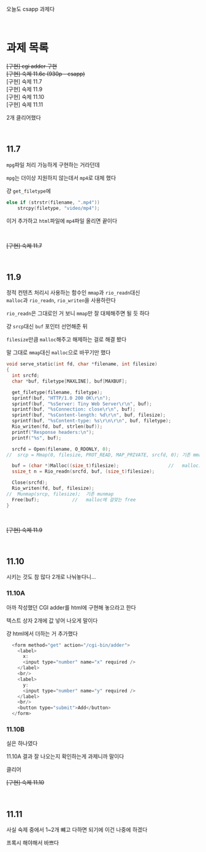 오늘도 csapp 과제다

<br>

# 과제 목록

~~[구현] cgi adder 구현~~ <br>
~~[구현] 숙제 11.6c (930p - csapp)~~ <br>
[구현] 숙제 11.7 <br>
[구현] 숙제 11.9 <br>
[구현] 숙제 11.10 <br>
[구현] 숙제 11.11 <br>

2개 클리어했다

<br>

## 11.7

`mpg`파일 처리 가능하게 구현하는 거라던데

`mpg`는 더이상 지원하지 않는데서 `mp4`로 대체 했다

걍 `get_filetype`에
```c
else if (strstr(filename, ".mp4"))
    strcpy(filetype, "video/mp4");
```
이거 추가하고 `html`파일에 `mp4`파일 올리면 끝이다

<br>

~~[구현] 숙제 11.7~~

<br>

## 11.9

정적 컨텐츠 처리시 사용하는 함수인 `mmap`과 `rio_readn`대신<br>
`malloc`과 `rio_readn`, `rio_writen`을 사용하란다

`rio_readn`은 그대로인 거 보니 `mmap`만 잘 대체해주면 될 듯 하다

걍 `srcp`대신 `buf` 포인터 선언해준 뒤

`filesize`만큼 `malloc`해주고 해제하는 걸로 해결 봤다

말 그대로 `mmap`대신 `malloc`으로 바꾸기만 했다

```c
void serve_static(int fd, char *filename, int filesize)
{
  int srcfd;
  char *buf, filetype[MAXLINE], buf[MAXBUF];

  get_filetype(filename, filetype);
  sprintf(buf, "HTTP/1.0 200 OK\r\n");
  sprintf(buf, "%sServer: Tiny Web Server\r\n", buf);
  sprintf(buf, "%sConnection: close\r\n", buf);
  sprintf(buf, "%sContent-length: %d\r\n", buf, filesize);
  sprintf(buf, "%sContent-type: %s\r\n\r\n", buf, filetype);
  Rio_writen(fd, buf, strlen(buf));
  printf("Response headers:\n");
  printf("%s", buf);

  srcfd = Open(filename, O_RDONLY, 0);
//  srcp = Mmap(0, filesize, PROT_READ, MAP_PRIVATE, srcfd, 0); 기존 mmap

  buf = (char *)Malloc((size_t)filesize);                  //   malloc으로 mmap대체
  ssize_t n = Rio_readn(srcfd, buf, (size_t)filesize);

  Close(srcfd);
  Rio_writen(fd, buf, filesize);
//  Munmap(srcp, filesize);  기존 munmap
  Free(buf);            //   malloc에 걸맞는 free
}
```

<br>

~~[구현] 숙제 11.9~~

<br>

## 11.10

시키는 것도 참 많다 2개로 나눠놓다니...

### 11.10A

아까 작성했던 CGI adder를 html에 구현해 놓으라고 한다

텍스트 상자 2개에 값 넣어 나오게 말이다

걍 html에서 더하는 거 추가했다

```c
  <form method="get" action="/cgi-bin/adder">
    <label>
      x:
      <input type="number" name="x" required />
    </label>
    <br/>
    <label>
      y:
      <input type="number" name="y" required />
    </label>
    <br/>
    <button type="submit">Add</button>
  </form>
```

### 11.10B

실은 하나였다

11.10A 결과 잘 나오는지 확인하는게 과제니까 말이다

클리어

~~[구현] 숙제 11.10~~

<br>

## 11.11

사실 숙제 중에서 1~2개 뺴고 다하면 되기에 이건 나중에 하겠다

프록시 해야해서 바쁘다